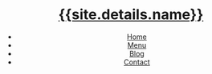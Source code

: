 <!DOCTYPE html>
<html lang="en">
<head>
	<title> {{ site.details.name }}{% if page.title %} | {{ page.title }}{% endif %} </title>
	<meta charset="utf-8" />
	<meta name="viewport" content="width=device-width, initial-scale=1.0" />
	<meta name="apple-mobile-web-app-capable" content="yes" />
	<meta name="mobile-web-app-capable" content="yes" />
	<meta name="apple-mobile-web-app-status-bar-style" content="black-translucent" />
	<meta name="theme-color" content="#{{ site.design.colours.accent }}" />
	<link rel="stylesheet" href="/css/style.css" />
	<!-- <link rel="icon" type="image/png" href="/assets/favicon.png" /> -->
	<!-- <link rel="apple-touch-icon" href="/assets/apple-touch-icon.png" /> -->
	<!-- <link rel="icon" href="/assets/apple-touch-icon.png"> -->
	<meta name="description" content="{{site.details.slogan}}" />
</head>

<body>
	<header>
		<h1><a href="/">{{site.details.name}}</a></h1>
		<nav>
			<ul>
				<li><a href="/">Home</a></li>
				<li><a href="/menu">Menu</a></li>
				<li><a href="/blog">Blog</a></li>
				<li><a href="/contact">Contact</a></li>
			</ul>
		</nav>
	</header>
